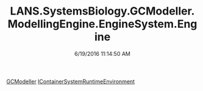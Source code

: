 ﻿---
title: LANS.SystemsBiology.GCModeller.ModellingEngine.EngineSystem.Engine
date: 6/19/2016 11:14:50 AM
---

[GCModeller](T-LANS.SystemsBiology.GCModeller.ModellingEngine.EngineSystem.Engine.GCModeller.html)
[IContainerSystemRuntimeEnvironment](T-LANS.SystemsBiology.GCModeller.ModellingEngine.EngineSystem.Engine.IContainerSystemRuntimeEnvironment.html)
